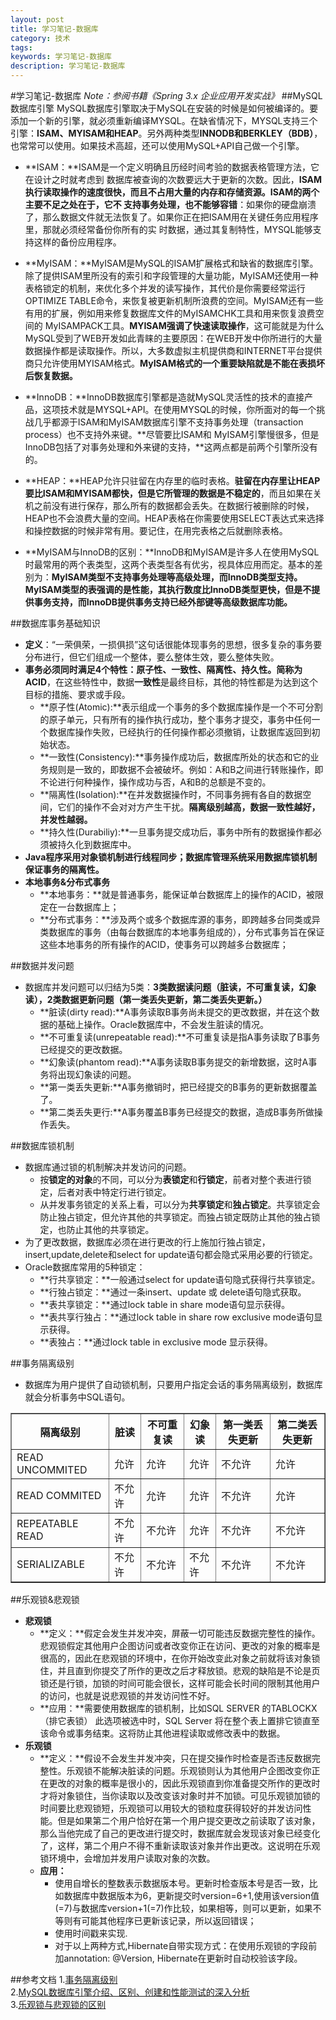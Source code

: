 ```yaml
---
layout: post
title: 学习笔记-数据库
category: 技术
tags: 
keywords: 学习笔记-数据库
description: 学习笔记-数据库
---
```

#学习笔记-数据库
*Note：参阅书籍《Spring 3.x 企业应用开发实战》*
##MySQL数据库引擎
MySQL数据库引擎取决于MySQL在安装的时候是如何被编译的。要添加一个新的引擎，就必须重新编译MYSQL。在缺省情况下，MYSQL支持三个引擎：**ISAM、MYISAM和HEAP**。另外两种类型**INNODB和BERKLEY（BDB）**，也常常可以使用。如果技术高超，还可以使用MySQL+API自己做一个引擎。

- **ISAM：**ISAM是一个定义明确且历经时间考验的数据表格管理方法，它在设计之时就考虑到 数据库被查询的次数要远大于更新的次数。因此，**ISAM执行读取操作的速度很快，而且不占用大量的内存和存储资源。ISAM的两个主要不足之处在于，它不 支持事务处理，也不能够容错**：如果你的硬盘崩溃了，那么数据文件就无法恢复了。如果你正在把ISAM用在关键任务应用程序里，那就必须经常备份你所有的实 时数据，通过其复制特性，MYSQL能够支持这样的备份应用程序。

- **MyISAM：**MyISAM是MySQL的ISAM扩展格式和缺省的数据库引擎。除了提供ISAM里所没有的索引和字段管理的大量功能，MyISAM还使用一种表格锁定的机制，来优化多个并发的读写操作，其代价是你需要经常运行OPTIMIZE TABLE命令，来恢复被更新机制所浪费的空间。MyISAM还有一些有用的扩展，例如用来修复数据库文件的MyISAMCHK工具和用来恢复浪费空间的 MyISAMPACK工具。**MYISAM强调了快速读取操作**，这可能就是为什么MySQL受到了WEB开发如此青睐的主要原因：在WEB开发中你所进行的大量数据操作都是读取操作。所以，大多数虚拟主机提供商和INTERNET平台提供商只允许使用MYISAM格式。**MyISAM格式的一个重要缺陷就是不能在表损坏后恢复数据。**

- **InnoDB：**InnoDB数据库引擎都是造就MySQL灵活性的技术的直接产品，这项技术就是MYSQL+API。在使用MYSQL的时候，你所面对的每一个挑战几乎都源于ISAM和MyISAM数据库引擎不支持事务处理（transaction process）也不支持外来键。**尽管要比ISAM和 MyISAM引擎慢很多，但是InnoDB包括了对事务处理和外来键的支持，**这两点都是前两个引擎所没有的。

- **HEAP：**HEAP允许只驻留在内存里的临时表格。**驻留在内存里让HEAP要比ISAM和MYISAM都快，但是它所管理的数据是不稳定的**，而且如果在关机之前没有进行保存，那么所有的数据都会丢失。在数据行被删除的时候，HEAP也不会浪费大量的空间。HEAP表格在你需要使用SELECT表达式来选择和操控数据的时候非常有用。要记住，在用完表格之后就删除表格。

- **MyISAM与InnoDB的区别：**InnoDB和MyISAM是许多人在使用MySQL时最常用的两个表类型，这两个表类型各有优劣，视具体应用而定。基本的差别为：**MyISAM类型不支持事务处理等高级处理，而InnoDB类型支持。MyISAM类型的表强调的是性能，其执行数度比InnoDB类型更快，但是不提供事务支持，而InnoDB提供事务支持已经外部键等高级数据库功能。**


##数据库事务基础知识
- **定义**：“一荣俱荣，一损俱损”这句话很能体现事务的思想，很多复杂的事务要分布进行，但它们组成一个整体，要么整体生效，要么整体失败。
- **事务必须同时满足4个特性：**原子性、一致性、隔离性、持久性。简称为**ACID**，在这些特性中，数据**一致性**是最终目标，其他的特性都是为达到这个目标的措施、要求或手段。
  - **原子性(Atomic):**表示组成一个事务的多个数据库操作是一个不可分割的原子单元，只有所有的操作执行成功，整个事务才提交，事务中任何一个数据库操作失败，已经执行的任何操作都必须撤销，让数据库返回到初始状态。
  - **一致性(Consistency):**事务操作成功后，数据库所处的状态和它的业务规则是一致的，即数据不会被破坏。例如：A和B之间进行转账操作，即不论进行何种操作，操作成功与否，A和B的总额是不变的。
  - **隔离性(Isolation):**在并发数据操作时，不同事务拥有各自的数据空间，它们的操作不会对对方产生干扰。**隔离级别越高，数据一致性越好，并发性越弱。**
  - **持久性(Durabiliy):**一旦事务提交成功后，事务中所有的数据操作都必须被持久化到数据库中。
- **Java程序采用对象锁机制进行线程同步；数据库管理系统采用数据库锁机制保证事务的隔离性。**
- **本地事务&分布式事务**
  - **本地事务：**就是普通事务，能保证单台数据库上的操作的ACID，被限定在一台数据库上；
  - **分布式事务：**涉及两个或多个数据库源的事务，即跨越多台同类或异类数据库的事务（由每台数据库的本地事务组成的），分布式事务旨在保证这些本地事务的所有操作的ACID，使事务可以跨越多台数据库；

##数据并发问题
- 数据库并发问题可以归结为5类：**3类数据读问题（脏读，不可重复读，幻象读），2类数据更新问题（第一类丢失更新，第二类丢失更新。）**
  - **脏读(dirty read):**A事务读取B事务尚未提交的更改数据，并在这个数据的基础上操作。Oracle数据库中，不会发生脏读的情况。
  - **不可重复读(unrepeatable read):**不可重复读是指A事务读取了B事务已经提交的更改数据。
  - **幻象读(phantom read):**A事务读取B事务提交的新增数据，这时A事务将出现幻象读的问题。
  - **第一类丢失更新:**A事务撤销时，把已经提交的B事务的更新数据覆盖了。
  - **第二类丢失更行:**A事务覆盖B事务已经提交的数据，造成B事务所做操作丢失。

##数据库锁机制
- 数据库通过锁的机制解决并发访问的问题。
  - 按**锁定的对象**的不同，可以分为**表锁定**和**行锁定**，前者对整个表进行锁定，后者对表中特定行进行锁定。
  - 从并发事务锁定的关系上看，可以分为**共享锁定**和**独占锁定**。共享锁定会防止独占锁定，但允许其他的共享锁定。而独占锁定既防止其他的独占锁定，也防止其他的共享锁定。
- 为了更改数据，数据库必须在进行更改的行上施加行独占锁定，insert,update,delete和select for update语句都会隐式采用必要的行锁定。
- Oracle数据库常用的5种锁定：
  - **行共享锁定：**一般通过select for update语句隐式获得行共享锁定。
  - **行独占锁定：**通过一条insert、update 或 delete语句隐式获取。
  - **表共享锁定：**通过lock table in share mode语句显示获得。
  - **表共享行独占：**通过lock table in share row exclusive mode语句显示获得。
  - **表独占：**通过lock table in exclusive mode 显示获得。

##事务隔离级别
- 数据库为用户提供了自动锁机制，只要用户指定会话的事务隔离级别，数据库就会分析事务中SQL语句。
<table border="1" width="100%" >
  <tr><th>隔离级别</th><th>脏读</th><th>不可重复读</th><th>幻象读</th><th>第一类丢失更新</th><th>第二类丢失更新</th></tr>
  <tr><td>READ UNCOMMITED</td><td>允许</td><td>允许</td><td>允许</td><td>不允许</td><td>允许</td></tr>
  <tr><td>READ COMMITED</td><td>不允许</td><td>允许</td><td>允许</td><td>不允许</td><td>允许</td></tr>
  <tr><td>REPEATABLE READ</td><td>不允许</td><td>不允许</td><td>允许</td><td>不允许</td><td>不允许</td></tr>
  <tr><td>SERIALIZABLE</td><td>不允许</td><td>不允许</td><td>不允许</td><td>不允许</td><td>不允许</td></tr>
</table>

##乐观锁&悲观锁
- **悲观锁**
  - **定义：**假定会发生并发冲突，屏蔽一切可能违反数据完整性的操作。悲观锁假定其他用户企图访问或者改变你正在访问、更改的对象的概率是很高的，因此在悲观锁的环境中，在你开始改变此对象之前就将该对象锁住，并且直到你提交了所作的更改之后才释放锁。悲观的缺陷是不论是页锁还是行锁，加锁的时间可能会很长，这样可能会长时间的限制其他用户的访问，也就是说悲观锁的并发访问性不好。
  - **应用：**需要使用数据库的锁机制，比如SQL SERVER 的TABLOCKX（排它表锁） 此选项被选中时，SQL  Server  将在整个表上置排它锁直至该命令或事务结束。这将防止其他进程读取或修改表中的数据。
- **乐观锁**
  - **定义：**假设不会发生并发冲突，只在提交操作时检查是否违反数据完整性。乐观锁不能解决脏读的问题。乐观锁则认为其他用户企图改变你正在更改的对象的概率是很小的，因此乐观锁直到你准备提交所作的更改时才将对象锁住，当你读取以及改变该对象时并不加锁。可见乐观锁加锁的时间要比悲观锁短，乐观锁可以用较大的锁粒度获得较好的并发访问性能。但是如果第二个用户恰好在第一个用户提交更改之前读取了该对象，那么当他完成了自己的更改进行提交时，数据库就会发现该对象已经变化了，这样，第二个用户不得不重新读取该对象并作出更改。这说明在乐观锁环境中，会增加并发用户读取对象的次数。
  - **应用：** 
    - 使用自增长的整数表示数据版本号。更新时检查版本号是否一致，比如数据库中数据版本为6，更新提交时version=6+1,使用该version值(=7)与数据库version+1(=7)作比较，如果相等，则可以更新，如果不等则有可能其他程序已更新该记录，所以返回错误；
    - 使用时间戳来实现.
    - 对于以上两种方式,Hibernate自带实现方式：在使用乐观锁的字段前加annotation: @Version, Hibernate在更新时自动校验该字段。

##参考文档
1.<a href="http://uule.iteye.com/blog/1445678" target="_blank">事务隔离级别</a><br> 
2.<a href="http://www.jb51.net/article/38004.htm" target="_blank">MySQL数据库引擎介绍、区别、创建和性能测试的深入分析</a><br>
3.<a href="http://www.cnblogs.com/Bob-FD/p/3352216.html" target="_blank">乐观锁与悲观锁的区别</a><br>